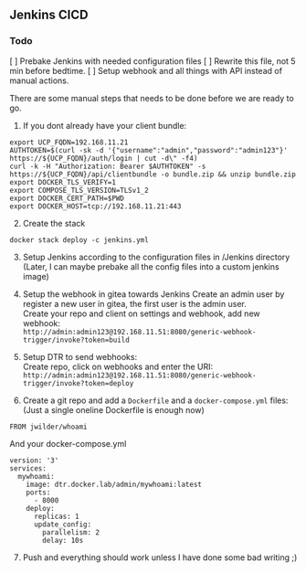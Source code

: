 ## Jenkins CICD
### Todo

[ ] Prebake Jenkins with needed configuration files
[ ] Rewrite this file, not 5 min before bedtime.
[ ] Setup webhook and all things with API instead of manual actions.



There are some manual steps that needs to be done before we are ready to go.

1. If you dont already have your client bundle:
```
export UCP_FQDN=192.168.11.21
AUTHTOKEN=$(curl -sk -d '{"username":"admin","password":"admin123"}' https://${UCP_FQDN}/auth/login | cut -d\" -f4)
curl -k -H "Authorization: Bearer $AUTHTOKEN" -s https://${UCP_FQDN}/api/clientbundle -o bundle.zip && unzip bundle.zip
export DOCKER_TLS_VERIFY=1
export COMPOSE_TLS_VERSION=TLSv1_2
export DOCKER_CERT_PATH=$PWD
export DOCKER_HOST=tcp://192.168.11.21:443
```

2. Create the stack
```
docker stack deploy -c jenkins.yml
```

3. Setup Jenkins according to the configuration files in /Jenkins directory
(Later, I can maybe prebake all the config files into a custom jenkins image)

4. Setup the webhook in gitea towards Jenkins
Create an admin user by register a new user in gitea, the first user is the admin user.<br>
Create your repo and client on settings and webhook, add new webhook: <br>
`http://admin:admin123@192.168.11.51:8080/generic-webhook-trigger/invoke?token=build`

5. Setup DTR to send webhooks:<br>
Create repo, click on webhooks and enter the URI:<br>
`http://admin:admin123@192.168.11.51:8080/generic-webhook-trigger/invoke?token=deploy`

6. Create a git repo and add a `Dockerfile` and a `docker-compose.yml` files:<br>
(Just a single oneline Dockerfile is enough now)<br>
```
FROM jwilder/whoami
```

And your docker-compose.yml

```
version: '3'
services:
  mywhoami:
    image: dtr.docker.lab/admin/mywhoami:latest
    ports:
      - 8000
    deploy:
      replicas: 1
      update_config:
        parallelism: 2
        delay: 10s
```

7. Push and everything should work unless I have done some bad writing ;)
